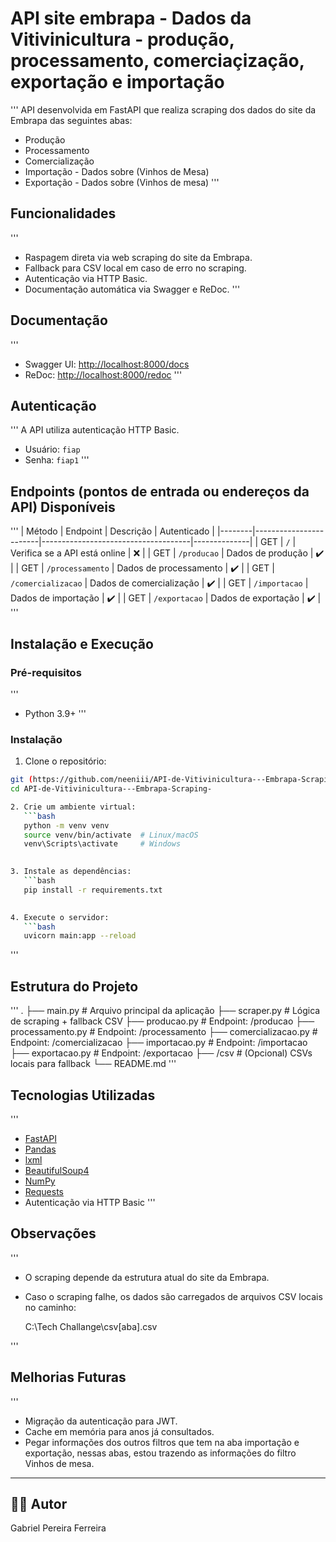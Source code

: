 # API site embrapa - Dados da Vitivinicultura - produção, processamento, comerciaçização, exportação e importação
'''
API desenvolvida em FastAPI que realiza scraping dos dados do site da Embrapa das seguintes abas:

- Produção
- Processamento
- Comercialização
- Importação - Dados sobre (Vinhos de Mesa)
- Exportação - Dados sobre (Vinhos de mesa)
'''

## Funcionalidades
'''
- Raspagem direta via web scraping do site da Embrapa.
- Fallback para CSV local em caso de erro no scraping.
- Autenticação via HTTP Basic.
- Documentação automática via Swagger e ReDoc.
'''

## Documentação
'''
- Swagger UI: [http://localhost:8000/docs](http://localhost:8000/docs)
- ReDoc: [http://localhost:8000/redoc](http://localhost:8000/redoc)
'''

## Autenticação
'''
A API utiliza autenticação HTTP Basic.

- Usuário: `fiap`
- Senha: `fiap1`
'''

## Endpoints (pontos de entrada ou endereços da API) Disponíveis
'''
| Método | Endpoint              | Descrição                          | Autenticado |
|--------|------------------------|-------------------------------------|--------------|
| GET    | `/`                    | Verifica se a API está online      | ❌           |
| GET    | `/producao`            | Dados de produção                  | ✔️           |
| GET    | `/processamento`       | Dados de processamento             | ✔️           |
| GET    | `/comercializacao`     | Dados de comercialização           | ✔️           |
| GET    | `/importacao`          | Dados de importação                | ✔️           |
| GET    | `/exportacao`          | Dados de exportação                | ✔️           |
'''
## Instalação e Execução

### Pré-requisitos
'''
- Python 3.9+
'''
### Instalação

1. Clone o repositório:

```bash
git (https://github.com/neeniii/API-de-Vitivinicultura---Embrapa-Scraping-)
cd API-de-Vitivinicultura---Embrapa-Scraping-

2. Crie um ambiente virtual:
   ```bash
   python -m venv venv
   source venv/bin/activate  # Linux/macOS
   venv\Scripts\activate     # Windows
   

3. Instale as dependências:
   ```bash
   pip install -r requirements.txt
   

4. Execute o servidor:
   ```bash
   uvicorn main:app --reload
   ```



'''
## Estrutura do Projeto
'''
.
├── main.py                   # Arquivo principal da aplicação
├── scraper.py                # Lógica de scraping + fallback CSV
├── producao.py               # Endpoint: /producao
├── processamento.py          # Endpoint: /processamento
├── comercializacao.py        # Endpoint: /comercializacao
├── importacao.py             # Endpoint: /importacao
├── exportacao.py             # Endpoint: /exportacao
├── /csv                      # (Opcional) CSVs locais para fallback
└── README.md
'''

## Tecnologias Utilizadas
'''
- [FastAPI](https://fastapi.tiangolo.com/)
- [Pandas](https://pandas.pydata.org/)
- [lxml](https://lxml.de/)
- [BeautifulSoup4](https://www.crummy.com/software/BeautifulSoup/)
- [NumPy](https://numpy.org/)
- [Requests](https://docs.python-requests.org/)
- Autenticação via HTTP Basic
'''

## Observações
'''
- O scraping depende da estrutura atual do site da Embrapa.
- Caso o scraping falhe, os dados são carregados de arquivos CSV locais no caminho:

  C:\Tech Challange\csv\[aba].csv
  
'''

## Melhorias Futuras
'''
- Migração da autenticação para JWT.
- Cache em memória para anos já consultados.
- Pegar informações dos outros filtros que tem na aba importação e exportação, nessas abas, estou trazendo as informações do filtro Vinhos de mesa.

---

## 👨‍💻 Autor

Gabriel Pereira Ferreira
